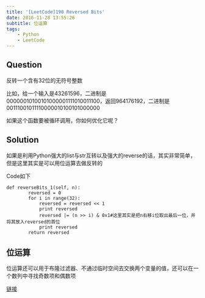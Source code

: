 ```yaml
---
title: '[LeetCode]190 Reversed Bits'
date: 2016-11-28 13:55:26
subtitle: 位运算
tags:
    - Python
    - LeetCode
---
```

## Question
反转一个含有32位的无符号整数

比如，给一个输入是43261596，二进制是00000010100101000001111010011100，返回964176192，二进制是00111001011110000010100101000000

如果这个函数要被循环调用，你如何优化它呢？

## Solution
如果是利用Python强大的list与str互转以及强大的reverse的话，其实非常简单，但是这里其实是可以用位运算去做反转的

Code如下
```
def reverseBits_1(self, n):
        reversed = 0
        for i in range(32):
            reversed = reversed << 1
            print reversed
            reversed |= (n >> i) & 0x1#这里其实是把n右移i位取出最后一位，并将其放入reversed的首位
            print reversed
        return reversed
```

## 位运算
位运算还可以用于布隆过滤器、不通过临时空间去交换两个变量的值，还可以在一个数列中寻找奇数项和偶数项

[链接](http://www.nowcoder.com/courses/1/8/2)